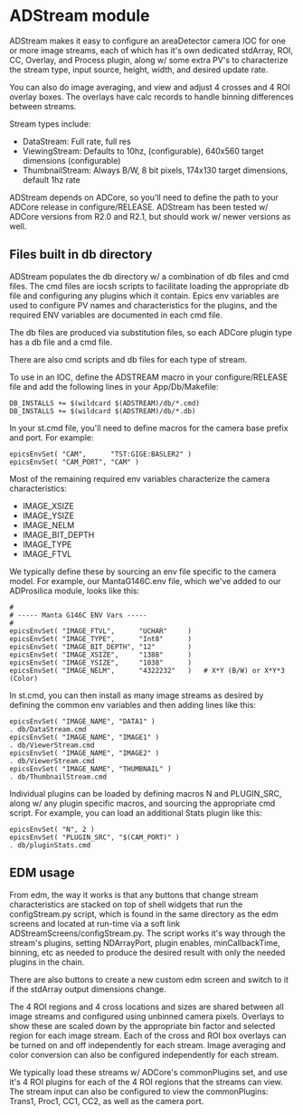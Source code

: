 # ADStream module
ADStream makes it easy to configure an areaDetector camera IOC for one or more image
streams, each of which has it's own dedicated stdArray, ROI, CC, Overlay, and Process
plugin, along w/ some extra PV's to characterize the stream type, input source, height,
width, and desired update rate.

You can also do image averaging, and view and adjust 4 crosses and 4 ROI overlay boxes.
The overlays have calc records to handle binning differences between streams.

Stream types include:
* DataStream: Full rate, full res
* ViewingStream: Defaults to 10hz, (configurable), 640x560 target dimensions (configurable)
* ThumbnailStream: Always B/W,  8 bit pixels, 174x130 target dimensions, default 1hz rate

ADStream depends on ADCore, so you'll need to define the path to your ADCore release in
configure/RELEASE.   ADStream has been tested w/ ADCore versions from R2.0 and R2.1, but should
work w/ newer versions as well.

## Files built in db directory
ADStream populates the db directory w/ a combination of db files and cmd files.
The cmd files are iocsh scripts to facilitate loading the appropriate db file and configuring any
plugins which it contain.  Epics env variables are used to configure PV names and characteristics
for the plugins, and the required ENV variables are documented in each cmd file.

The db files are produced via substitution files, so each ADCore plugin type has a db file and a cmd file.

There are also cmd scripts and db files for each type of stream.

To use in an IOC, define the ADSTREAM macro in your configure/RELEASE file and add the following lines
in your App/Db/Makefile:
```
DB_INSTALLS += $(wildcard $(ADSTREAM)/db/*.cmd)
DB_INSTALLS += $(wildcard $(ADSTREAM)/db/*.db)
```

In your st.cmd file, you'll need to define macros for the camera base prefix and port.
For example:
```
epicsEnvSet( "CAM",      "TST:GIGE:BASLER2" )
epicsEnvSet( "CAM_PORT", "CAM" )
```

Most of the remaining required env variables characterize the camera characteristics:
* IMAGE\_XSIZE
* IMAGE\_YSIZE
* IMAGE\_NELM
* IMAGE\_BIT\_DEPTH
* IMAGE\_TYPE
* IMAGE\_FTVL

We typically define these by sourcing an env file specific to the camera model.
For example, our MantaG146C.env file, which we've added to our ADProsilica module,
looks like this:
```
#
# ----- Manta G146C ENV Vars -----
#
epicsEnvSet( "IMAGE_FTVL",      "UCHAR"     )
epicsEnvSet( "IMAGE_TYPE",      "Int8"      )
epicsEnvSet( "IMAGE_BIT_DEPTH", "12"        )
epicsEnvSet( "IMAGE_XSIZE",     "1388"      )
epicsEnvSet( "IMAGE_YSIZE",     "1038"      )
epicsEnvSet( "IMAGE_NELM",      "4322232"   )   # X*Y (B/W) or X*Y*3 (Color)
```

In st.cmd, you can then install as many image streams as desired by defining the common env variables
and then adding lines like this:
```
epicsEnvSet( "IMAGE_NAME", "DATA1" )
. db/DataStream.cmd
epicsEnvSet( "IMAGE_NAME", "IMAGE1" )
. db/ViewerStream.cmd
epicsEnvSet( "IMAGE_NAME", "IMAGE2" )
. db/ViewerStream.cmd
epicsEnvSet( "IMAGE_NAME", "THUMBNAIL" )
. db/ThumbnailStream.cmd
```

Individual plugins can be loaded by defining macros N and PLUGIN\_SRC, along w/ any plugin specific macros,
and sourcing the appropriate cmd script.
For example, you can load an additional Stats plugin like this:
```
epicsEnvSet( "N", 2 )
epicsEnvSet( "PLUGIN_SRC", "$(CAM_PORT)" )
. db/pluginStats.cmd
```

## EDM usage
From edm, the way it works is that any buttons that change stream characteristics are stacked
on top of shell widgets that run the configStream.py script, which is found in the same
directory as the edm screens and located at run-time via a soft link ADStreamScreens/configStream.py.
The script works it's way through the stream's plugins, setting NDArrayPort, plugin enables,
minCallbackTime, binning, etc as needed to  produce the desired result with only the needed
plugins in the chain.

There are also buttons to create a new custom edm screen and switch to it if the stdArray
output dimensions change.

The 4 ROI regions and 4 cross locations and sizes are shared between all image streams and
configured using unbinned camera pixels.    Overlays to show these are scaled down by the
appropriate bin factor and selected region for each image stream. Each of the cross and ROI box
overlays can be turned on and off independently for each stream. Image averaging and color
conversion can also be configured independently for each stream.

We typically load these streams w/ ADCore's commonPlugins set, and use it's 4 ROI plugins
for each of the 4 ROI regions that the streams can view.   The stream input can also be configured
to view the commonPlugins: Trans1, Proc1, CC1, CC2, as well as the camera port. 
